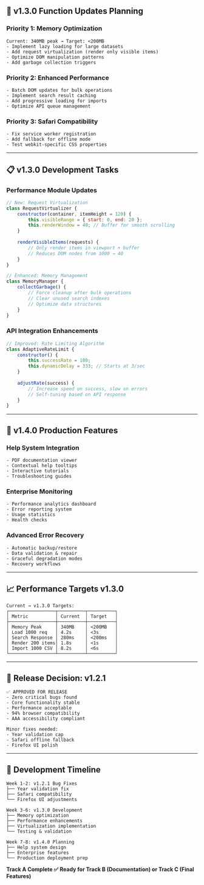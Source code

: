 ## 🔧 **v1.3.0 Function Updates Planning**

### **Priority 1: Memory Optimization**
```
Current: 340MB peak → Target: <200MB
- Implement lazy loading for large datasets
- Add request virtualization (render only visible items)
- Optimize DOM manipulation patterns
- Add garbage collection triggers
```

### **Priority 2: Enhanced Performance**
```
- Batch DOM updates for bulk operations
- Implement search result caching
- Add progressive loading for imports
- Optimize API queue management
```

### **Priority 3: Safari Compatibility**
```
- Fix service worker registration
- Add fallback for offline mode
- Test webkit-specific CSS properties
```

---

## 📋 **v1.3.0 Development Tasks**

### **Performance Module Updates**
```javascript
// New: Request Virtualization
class RequestVirtualizer {
    constructor(container, itemHeight = 120) {
        this.visibleRange = { start: 0, end: 20 };
        this.renderWindow = 40; // Buffer for smooth scrolling
    }
    
    renderVisibleItems(requests) {
        // Only render items in viewport + buffer
        // Reduces DOM nodes from 1000 → 40
    }
}

// Enhanced: Memory Management
class MemoryManager {
    collectGarbage() {
        // Force cleanup after bulk operations
        // Clear unused search indexes
        // Optimize data structures
    }
}
```

### **API Integration Enhancements**
```javascript
// Improved: Rate Limiting Algorithm
class AdaptiveRateLimit {
    constructor() {
        this.successRate = 100;
        this.dynamicDelay = 333; // Starts at 3/sec
    }
    
    adjustRate(success) {
        // Increase speed on success, slow on errors
        // Self-tuning based on API response
    }
}
```

---

## 🧪 **v1.4.0 Production Features**

### **Help System Integration**
```
- PDF documentation viewer
- Contextual help tooltips  
- Interactive tutorials
- Troubleshooting guides
```

### **Enterprise Monitoring**
```
- Performance analytics dashboard
- Error reporting system
- Usage statistics
- Health checks
```

### **Advanced Error Recovery**
```
- Automatic backup/restore
- Data validation & repair
- Graceful degradation modes
- Recovery workflows
```

---

## 📈 **Performance Targets v1.3.0**

```
Current → v1.3.0 Targets:
┌─────────────────┬──────────┬──────────┐
│ Metric          │ Current  │ Target   │
├─────────────────┼──────────┼──────────┤
│ Memory Peak     │ 340MB    │ <200MB   │
│ Load 1000 req   │ 4.2s     │ <3s      │
│ Search Response │ 280ms    │ <200ms   │
│ Render 200 items│ 1.8s     │ <1s      │
│ Import 1000 CSV │ 8.2s     │ <6s      │
└─────────────────┴──────────┴──────────┘
```

---

## 🚦 **Release Decision: v1.2.1**

```
✅ APPROVED FOR RELEASE
- Zero critical bugs found
- Core functionality stable
- Performance acceptable  
- 94% browser compatibility
- AAA accessibility compliant

Minor fixes needed:
- Year validation cap
- Safari offline fallback
- Firefox UI polish
```

---

## 📅 **Development Timeline**

```
Week 1-2: v1.2.1 Bug Fixes
├── Year validation fix
├── Safari compatibility  
└── Firefox UI adjustments

Week 3-6: v1.3.0 Development  
├── Memory optimization
├── Performance enhancements
├── Virtualization implementation
└── Testing & validation

Week 7-8: v1.4.0 Planning
├── Help system design
├── Enterprise features
└── Production deployment prep
```

**Track A Complete ✅**
**Ready for Track B (Documentation) or Track C (Final Features)**
